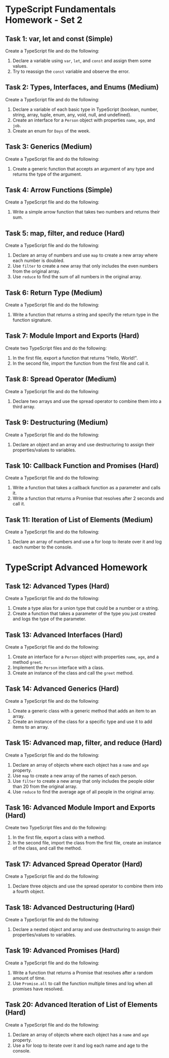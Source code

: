 # TypeScript Fundamentals Homework - Set 2

## Task 1: var, let and const (Simple)
Create a TypeScript file and do the following:

1. Declare a variable using `var`, `let`, and `const` and assign them some values.
2. Try to reassign the `const` variable and observe the error.

## Task 2: Types, Interfaces, and Enums (Medium)
Create a TypeScript file and do the following:

1. Declare a variable of each basic type in TypeScript (boolean, number, string, array, tuple, enum, any, void, null, and undefined).
2. Create an interface for a `Person` object with properties `name`, `age`, and `job`.
3. Create an enum for `Days` of the week.

## Task 3: Generics (Medium)
Create a TypeScript file and do the following:

1. Create a generic function that accepts an argument of any type and returns the type of the argument.

## Task 4: Arrow Functions (Simple)
Create a TypeScript file and do the following:

1. Write a simple arrow function that takes two numbers and returns their sum.

## Task 5: map, filter, and reduce (Hard)
Create a TypeScript file and do the following:

1. Declare an array of numbers and use `map` to create a new array where each number is doubled.
2. Use `filter` to create a new array that only includes the even numbers from the original array.
3. Use `reduce` to find the sum of all numbers in the original array.

## Task 6: Return Type (Medium)
Create a TypeScript file and do the following:

1. Write a function that returns a string and specify the return type in the function signature.

## Task 7: Module Import and Exports (Hard)
Create two TypeScript files and do the following:

1. In the first file, export a function that returns "Hello, World!".
2. In the second file, import the function from the first file and call it.

## Task 8: Spread Operator (Medium)
Create a TypeScript file and do the following:

1. Declare two arrays and use the spread operator to combine them into a third array.

## Task 9: Destructuring (Medium)
Create a TypeScript file and do the following:

1. Declare an object and an array and use destructuring to assign their properties/values to variables.

## Task 10: Callback Function and Promises (Hard)
Create a TypeScript file and do the following:

1. Write a function that takes a callback function as a parameter and calls it.
2. Write a function that returns a Promise that resolves after 2 seconds and call it.

## Task 11: Iteration of List of Elements (Medium)
Create a TypeScript file and do the following:

1. Declare an array of numbers and use a for loop to iterate over it and log each number to the console.


# TypeScript Advanced Homework


## Task 12: Advanced Types (Hard)
Create a TypeScript file and do the following:

1. Create a type alias for a union type that could be a number or a string.
2. Create a function that takes a parameter of the type you just created and logs the type of the parameter.

## Task 13: Advanced Interfaces (Hard)
Create a TypeScript file and do the following:

1. Create an interface for a `Person` object with properties `name`, `age`, and a method `greet`.
2. Implement the `Person` interface with a class.
3. Create an instance of the class and call the `greet` method.

## Task 14: Advanced Generics (Hard)
Create a TypeScript file and do the following:

1. Create a generic class with a generic method that adds an item to an array.
2. Create an instance of the class for a specific type and use it to add items to an array.

## Task 15: Advanced map, filter, and reduce (Hard)
Create a TypeScript file and do the following:

1. Declare an array of objects where each object has a `name` and `age` property.
2. Use `map` to create a new array of the names of each person.
3. Use `filter` to create a new array that only includes the people older than 20 from the original array.
4. Use `reduce` to find the average age of all people in the original array.

## Task 16: Advanced Module Import and Exports (Hard)
Create two TypeScript files and do the following:

1. In the first file, export a class with a method.
2. In the second file, import the class from the first file, create an instance of the class, and call the method.

## Task 17: Advanced Spread Operator (Hard)
Create a TypeScript file and do the following:

1. Declare three objects and use the spread operator to combine them into a fourth object.

## Task 18: Advanced Destructuring (Hard)
Create a TypeScript file and do the following:

1. Declare a nested object and array and use destructuring to assign their properties/values to variables.

## Task 19: Advanced Promises (Hard)
Create a TypeScript file and do the following:

1. Write a function that returns a Promise that resolves after a random amount of time.
2. Use `Promise.all` to call the function multiple times and log when all promises have resolved.

## Task 20: Advanced Iteration of List of Elements (Hard)
Create a TypeScript file and do the following:

1. Declare an array of objects where each object has a `name` and `age` property.
2. Use a for loop to iterate over it and log each name and age to the console.
